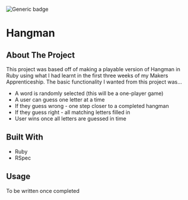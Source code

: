 ![Generic badge](https://img.shields.io/badge/build%20status-in--progress-blue)
# Hangman

## About The Project
This project was based off of making a playable version of Hangman in Ruby using what I had learnt in the first three weeks of my Makers Apprenticeship. The basic functionality I wanted from this project was...
* A word is randomly selected (this will be a one-player game)
* A user can guess one letter at a time
* If they guess wrong - one step closer to a completed hangman
* If they guess right - all matching letters filled in 
* User wins once all letters are guessed in time

## Built With
* Ruby
* RSpec

## Usage
To be written once completed